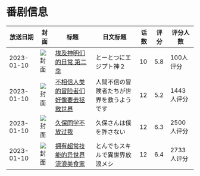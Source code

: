 # 番剧信息

|放送日期|封面|标题|日文标题|话数|评分|评分人数|
|---|---|---|---|---|---|---|
|2023-01-10|![封面](https://lain.bgm.tv/pic/cover/c/3c/cd/343996_6ki71.jpg)|[埃及神明们的日常 第二季](https://bangumi.tv/subject/343996)|とーとつにエジプト神２|10|5.8|100人评分|
|2023-01-10|![封面](https://lain.bgm.tv/pic/cover/c/be/9a/346425_J8iC6.jpg)|[不相信人类的冒险者们好像要去拯救世界](https://bangumi.tv/subject/346425)|人間不信の冒険者たちが世界を救うようです|12|5.2|1443人评分|
|2023-01-10|![封面](https://lain.bgm.tv/pic/cover/c/12/39/381793_oNshs.jpg)|[久保同学不放过我](https://bangumi.tv/subject/381793)|久保さんは僕を許さない|12|6.3|2500人评分|
|2023-01-10|![封面](https://lain.bgm.tv/pic/cover/c/3f/cf/393238_ZB8x3.jpg)|[拥有超常技能的异世界流浪美食家](https://bangumi.tv/subject/393238)|とんでもスキルで異世界放浪メシ|12|6.4|2733人评分|
